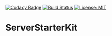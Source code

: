 [![Codacy Badge](https://api.codacy.com/project/badge/Grade/b7577bff0cdb4d859ef6e68b7030c253)](https://app.codacy.com/gh/Alexander3006/ServerStarterKit?utm_source=github.com&utm_medium=referral&utm_content=Alexander3006/ServerStarterKit&utm_campaign=Badge_Grade_Settings)
[![Build Status](https://travis-ci.org/Alexander3006/ServerStarterKit.svg?branch=main)](https://travis-ci.org/Alexander3006/ServerStarterKit)
[![License: MIT](https://img.shields.io/badge/License-MIT-yellow.svg)](https://opensource.org/licenses/MIT)

# ServerStarterKit

